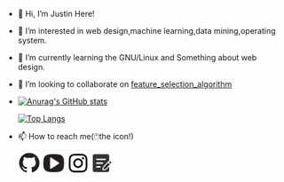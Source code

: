 - 👋 Hi, I’m Justin Here!
- 👀 I’m interested in web design,machine learning,data mining,operating system.
  
- 🌱 I’m currently learning the GNU/Linux and Something about web design.
- 💞️ I’m looking to collaborate on [feature_selection_algorithm](https://github.com/Justin-12138/feature_selection_algorithm)
- [![Anurag's GitHub stats](https://github-readme-stats.vercel.app/api?username=Justin-12138&show_icons=true&theme=radical)](https://github.com/anuraghazra/github-readme-stats)

  [![Top Langs](https://github-readme-stats.vercel.app/api/top-langs/?username=Justin-12138&layout=compact)](https://github.com/anuraghazra/github-readme-stats)


- 📫 How to reach me(:computer_mouse:the icon!) 

  [<img src="svgs_pics/github.svg" style="zoom:10%;" />](https://github.com/Justin-12138)              [<img src="svgs_pics/youtube.svg" style="zoom:10%;" />](https://www.youtube.com/channel/UCGuo9zmm4Dayi_rXj-nWP5A)                [<img src="svgs_pics/instagram.svg" style="zoom:10%;" />](https://www.instagram.com/justinliu303/)                  [<img src="svgs_pics/blog.svg" style="zoom:10%;" />](https://justin-12138.github.io/)

